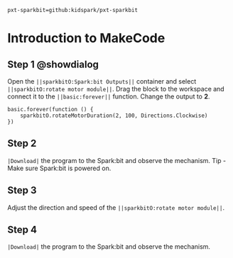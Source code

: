 ```package
pxt-sparkbit=github:kidspark/pxt-sparkbit
```

# Introduction to MakeCode

## Step 1 @showdialog

Open the ``||sparkbitO:Spark:bit Outputs||`` container and select ``||sparkbitO:rotate motor module||``. Drag the block to the workspace and connect it to the ``||basic:forever||`` function. Change the output to **2**.

```blocks
basic.forever(function () {
    sparkbitO.rotateMotorDuration(2, 100, Directions.Clockwise)
})
```

## Step 2

``|Download|`` the program to the Spark:bit and observe the mechanism. Tip - Make sure Spark:bit is powered on.

## Step 3

Adjust the direction and speed of the ``||sparkbitO:rotate motor module||``.

## Step 4 

``|Download|`` the program to the Spark:bit and observe the mechanism.

